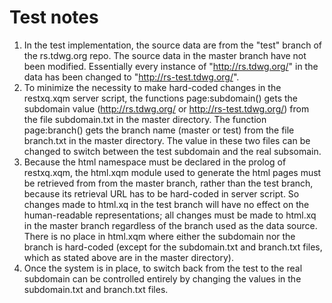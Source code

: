 # Test notes

1. In the test implementation, the source data are from the "test" branch of the rs.tdwg.org repo.  The source data in the master branch have not been modified.  Essentially every instance of "http://rs.tdwg.org/" in the data has been changed to "http://rs-test.tdwg.org/".
2. To minimize the necessity to make hard-coded changes in the restxq.xqm server script, the functions page:subdomain() gets the subdomain value (http://rs.tdwg.org/ or http://rs-test.tdwg.org/) from the file subdomain.txt in the master directory.   The function page:branch() gets the branch name (master or test) from the file branch.txt in the master directory.  The value in these two files can be changed to switch between the test subdomain and the real subsomain.
3. Because the html namespace must be declared in the prolog of restxq.xqm, the html.xqm module used to generate the html pages must be retrieved from from the master branch, rather than the test branch, because its retrieval URL has to be hard-coded in server script.  So changes made to html.xq in the test branch will have no effect on the human-readable representations; all changes must be made to html.xq in the master branch regardless of the branch used as the data source.  There is no place in html.xqm where either the subdomain nor the branch is hard-coded (except for the subdomain.txt and branch.txt files, which as stated above are in the master directory).
4. Once the system is in place, to switch back from the test to the real subdomain can be controlled entirely by changing the values in the subdomain.txt and branch.txt files. 
